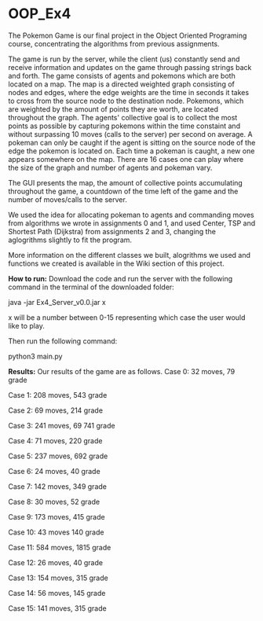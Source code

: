 # OOP_Ex4

The Pokemon Game is our final project in the Object Oriented Programing course, concentrating the algorithms from previous assignments. 

The game is run by the server, while the client (us) constantly send and receive information and updates on the game through passing strings back and forth. 
The game consists of agents and pokemons which are both located on a map. The map is a directed weighted graph consisting of nodes and edges, where the edge weights are the time in seconds it takes to cross from the source node to the destination node. Pokemons, which are weighted by the amount of points they are worth, are located throughout the graph. The agents' collective goal is to collect the most points as possible by capturing pokemons within the time constaint and without surpassing 10 moves (calls to the server) per second on average. A pokeman can only be caught if the agent is sitting on the source node of the edge the pokemon is located on. Each time a pokeman is caught, a new one appears somewhere on the map. There are 16 cases one can play where the size of the graph and number of agents and pokeman vary. 

The GUI presents the map, the amount of collective points accumulating throughout the game, a countdown of the time left of the game and the number of moves/calls to the server. 

We used the idea for allocating pokeman to agents and commanding moves from algorithms we wrote in assignments 0 and 1, and used Center, TSP and Shortest Path (Dijkstra) from assignments 2 and 3, changing the aglogrithms slightly to fit the program. 


More information on the different classes we built, alogrithms we used and functions we created is available in the Wiki section of this project. 

**How to run:** Download the code and run the server with the following command in the terminal of the downloaded folder:

java -jar Ex4_Server_v0.0.jar x 

x will be a number between 0-15 representing which case the user would like to play. 


Then run the following command:

python3 main.py

**Results:** Our results of the game are as follows.
Case 0: 32 moves, 79 grade

Case 1: 208 moves, 543 grade

Case 2: 69 moves, 214 grade

Case 3: 241 moves, 69 741 grade

Case 4: 71 moves, 220 grade

Case 5: 237 moves, 692 grade

Case 6: 24 moves, 40 grade

Case 7: 142 moves, 349 grade

Case 8: 30 moves, 52 grade

Case 9: 173 moves, 415 grade

Case 10: 43 moves 140 grade

Case 11: 584 moves, 1815 grade

Case 12: 26 moves, 40 grade

Case 13: 154 moves, 315 grade

Case 14: 56 moves, 145 grade

Case 15: 141 moves, 315 grade


